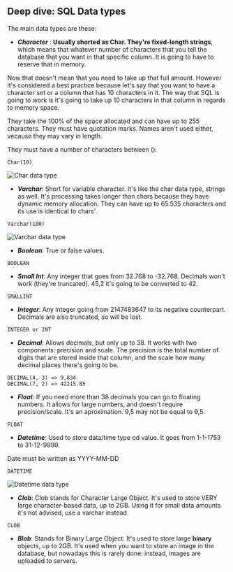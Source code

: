 ## Deep dive: SQL Data types

The main data types are these:

* ***Character*** : **Usually shorted as Char. They're fixed-length strings**, which means that whatever number of characters that you tell the database that you want in that specific column. It is going to have to reserve that in memory.

Now that doesn't mean that you need to take up that full amount. However it's considered a best practice because let's say that you want to have a character set or a column that has 10 characters in it. The way that SQL is going to work is it's going to take up 10 characters in that column in regards to memory space.

They take the 100% of the space allocated and can have up to 255 characters. They must have quotation marks. Names aren't used either, vecause they may vary in length.

They must have a number of characters between ():

```
Char(10)
```

![Char data type](https://s3-us-west-2.amazonaws.com/devcamp-pictures/SQL+images/Deep+Dive%3A+SQL+Data+Types+%23+1041/Screen+Shot+2017-10-17+at+10.43.19+AM.png)

* ***Varchar***: Short for variable character. It's like the char data type, strings as well. It's processing takes longer than chars because they have dynamic memory allocation. They can have up to 65.535 characters and its use is identical to chars'.

```
Varchar(100)
```

![Varchar data type](https://s3-us-west-2.amazonaws.com/devcamp-pictures/SQL+images/Deep+Dive%3A+SQL+Data+Types+%23+1041/Screen+Shot+2017-10-17+at+10.43.31+AM.png)

* ***Boolean***: True or false values. 

```
BOOLEAN
```

* ***Small Int***: Any integer that goes from 32.768 to -32.768. Decimals won't work (they're truncated). 45,2 it's going to be converted to 42.

```
SMALLINT
```

* ***Integer***: Any integer going from 2147483647 to its negative counterpart. Decimals are also truncated, so will be lost.

```
INTEGER or INT
```

* ***Decimal***: Allows decimals, but only up to 38. It works with two components: precision and scale. The precision is the total number of digits that are stored inside that column, and the scale how many decimal places there's going to be.

```
DECIMAL(4, 3) => 9,834
DECIMAL(7, 2) => 42215.85
```

* ***Float***: If you need more than 38 decimals you can go to floating numbers. It allows for large numbers, and doesn't require precision/scale. It's an aproximation. 9,5 may not be equal to 9,5.

```
FLOAT
```

* ***Datetime***: Used to store data/time type od value. It goes from 1-1-1753 to 31-12-9999.

Date must be written as YYYY-MM-DD

```
DATETIME
```

![Datetime data type](https://s3-us-west-2.amazonaws.com/devcamp-pictures/SQL+images/Deep+Dive%3A+SQL+Data+Types+%23+1041/Screen+Shot+2017-10-17+at+10.44.40+AM.png)

* ***Clob***: Clob stands for Character Large Object. It's used to store VERY large character-based data, up to 2GB. Using it for small data amounts it's not advised, use a varchar instead.

```
CLOB
```

* ***Blob***: Stands for Binary Large Object. It's used to store large **binary** objects, up to 2GB. It's used when you want to store an image in the database, but nowadays this is rarely done: instead, images are uploaded to servers.
